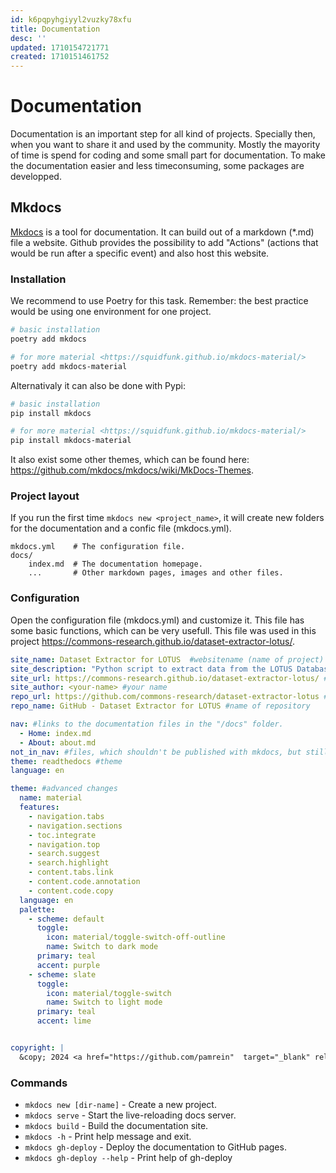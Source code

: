 ```yaml
---
id: k6pqpyhgiyyl2vuzky78xfu
title: Documentation
desc: ''
updated: 1710154721771
created: 1710151461752
---
```


# Documentation
Documentation is an important step for all kind of projects.
Specially then, when you want to share it and used by the community.
Mostly the mayority of time is spend for coding and some small part for documentation.
To make the documentation easier and less timeconsuming, some packages are developped.


## Mkdocs
[Mkdocs](https://www.mkdocs.org) is a tool for documentation.
It can build out of a markdown (*.md) file a website.
Github provides the possibility to add "Actions" (actions that would be run after a specific event) and also host this website.

### Installation
We recommend to use Poetry for this task. Remember: the best practice would be using one environment for one project.
```bash
# basic installation
poetry add mkdocs

# for more material <https://squidfunk.github.io/mkdocs-material/>
poetry add mkdocs-material
```

Alternativaly it can also be done with Pypi:
```bash
# basic installation
pip install mkdocs

# for more material <https://squidfunk.github.io/mkdocs-material/>
pip install mkdocs-material
```
It also exist some other themes, which can be found here: <https://github.com/mkdocs/mkdocs/wiki/MkDocs-Themes>.  

### Project layout
If you run the first time `mkdocs new <project_name>`, it will create new folders for the documentation and a confic file (mkdocs.yml). 

    mkdocs.yml    # The configuration file.
    docs/
        index.md  # The documentation homepage.
        ...       # Other markdown pages, images and other files.  

### Configuration
Open the configuration file (mkdocs.yml) and customize it. This file has some basic functions, which can be very usefull.
This file was used in this project <https://commons-research.github.io/dataset-extractor-lotus/>.

```yaml
site_name: Dataset Extractor for LOTUS  #websitename (name of project) 
site_description: "Python script to extract data from the LOTUS Database" #description
site_url: https://commons-research.github.io/dataset-extractor-lotus/ #website to mkdocs (will be deployd after running 'mkdocs gh-deploy')
site_author: <your-name> #your name
repo_url: https://github.com/commons-research/dataset-extractor-lotus #Github repository
repo_name: GitHub - Dataset Extractor for LOTUS #name of repository

nav: #links to the documentation files in the "/docs" folder.
  - Home: index.md
  - About: about.md
not_in_nav: #files, which shouldn't be published with mkdocs, but still in the repo.
theme: readthedocs #theme
language: en

theme: #advanced changes
  name: material
  features:
    - navigation.tabs
    - navigation.sections
    - toc.integrate
    - navigation.top
    - search.suggest
    - search.highlight
    - content.tabs.link
    - content.code.annotation
    - content.code.copy
  language: en
  palette:
    - scheme: default
      toggle:
        icon: material/toggle-switch-off-outline 
        name: Switch to dark mode
      primary: teal
      accent: purple 
    - scheme: slate 
      toggle:
        icon: material/toggle-switch
        name: Switch to light mode    
      primary: teal
      accent: lime


copyright: |
  &copy; 2024 <a href="https://github.com/pamrein"  target="_blank" rel="noopener"> YOUR-NAME </a>
```

### Commands
* `mkdocs new [dir-name]` - Create a new project.
* `mkdocs serve` - Start the live-reloading docs server.
* `mkdocs build` - Build the documentation site.
* `mkdocs -h` - Print help message and exit.
* `mkdocs gh-deploy` - Deploy the documentation to GitHub pages.
* `mkdocs gh-deploy --help` - Print help of gh-deploy

